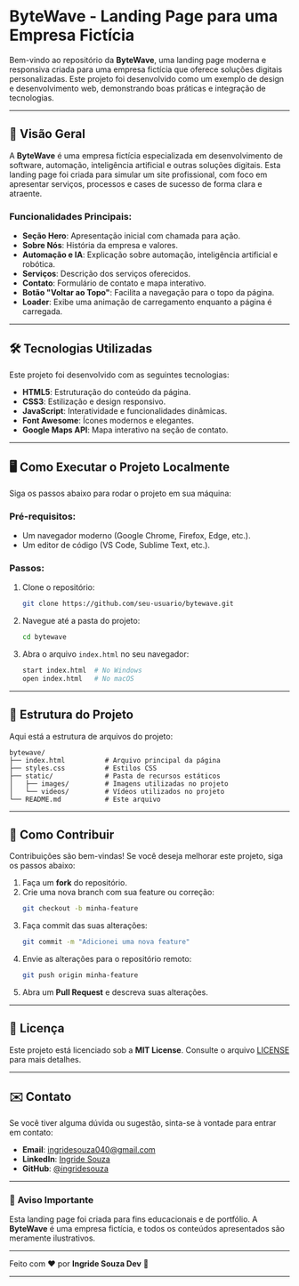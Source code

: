 # ByteWave - Landing Page para uma Empresa Fictícia


Bem-vindo ao repositório da **ByteWave**, uma landing page moderna e responsiva criada para uma empresa fictícia que oferece soluções digitais personalizadas. Este projeto foi desenvolvido como um exemplo de design e desenvolvimento web, demonstrando boas práticas e integração de tecnologias.

---

## 🚀 Visão Geral

A **ByteWave** é uma empresa fictícia especializada em desenvolvimento de software, automação, inteligência artificial e outras soluções digitais. Esta landing page foi criada para simular um site profissional, com foco em apresentar serviços, processos e cases de sucesso de forma clara e atraente.

### Funcionalidades Principais:
- **Seção Hero**: Apresentação inicial com chamada para ação.
- **Sobre Nós**: História da empresa e valores.
- **Automação e IA**: Explicação sobre automação, inteligência artificial e robótica.
- **Serviços**: Descrição dos serviços oferecidos.
- **Contato**: Formulário de contato e mapa interativo.
- **Botão "Voltar ao Topo"**: Facilita a navegação para o topo da página.
- **Loader**: Exibe uma animação de carregamento enquanto a página é carregada.

---

## 🛠️ Tecnologias Utilizadas

Este projeto foi desenvolvido com as seguintes tecnologias:

- **HTML5**: Estruturação do conteúdo da página.
- **CSS3**: Estilização e design responsivo.
- **JavaScript**: Interatividade e funcionalidades dinâmicas.
- **Font Awesome**: Ícones modernos e elegantes.
- **Google Maps API**: Mapa interativo na seção de contato.

---

## 🖥️ Como Executar o Projeto Localmente

Siga os passos abaixo para rodar o projeto em sua máquina:

### Pré-requisitos:
- Um navegador moderno (Google Chrome, Firefox, Edge, etc.).
- Um editor de código (VS Code, Sublime Text, etc.).

### Passos:
1. Clone o repositório:
   ```bash
   git clone https://github.com/seu-usuario/bytewave.git
   ```
2. Navegue até a pasta do projeto:
   ```bash
   cd bytewave
   ```
3. Abra o arquivo `index.html` no seu navegador:
   ```bash
   start index.html  # No Windows
   open index.html   # No macOS
   ```

---

## 🎨 Estrutura do Projeto

Aqui está a estrutura de arquivos do projeto:

```
bytewave/
├── index.html          # Arquivo principal da página
├── styles.css          # Estilos CSS
├── static/             # Pasta de recursos estáticos
│   ├── images/         # Imagens utilizadas no projeto
│   └── videos/         # Vídeos utilizados no projeto
└── README.md           # Este arquivo
```

---

## 🧩 Como Contribuir

Contribuições são bem-vindas! Se você deseja melhorar este projeto, siga os passos abaixo:

1. Faça um **fork** do repositório.
2. Crie uma nova branch com sua feature ou correção:
   ```bash
   git checkout -b minha-feature
   ```
3. Faça commit das suas alterações:
   ```bash
   git commit -m "Adicionei uma nova feature"
   ```
4. Envie as alterações para o repositório remoto:
   ```bash
   git push origin minha-feature
   ```
5. Abra um **Pull Request** e descreva suas alterações.

---

## 📄 Licença

Este projeto está licenciado sob a **MIT License**. Consulte o arquivo [LICENSE](LICENSE) para mais detalhes.

---

## ✉️ Contato

Se você tiver alguma dúvida ou sugestão, sinta-se à vontade para entrar em contato:

- **Email**: ingridesouza040@gmail.com
- **LinkedIn**: [Ingride Souza](https://www.linkedin.com/in/ingride-souza-a21a4518a/)
- **GitHub**: [@ingridesouza](https://github.com/ingridesouza)

---

### 🚨 **Aviso Importante**
Esta landing page foi criada para fins educacionais e de portfólio. A **ByteWave** é uma empresa fictícia, e todos os conteúdos apresentados são meramente ilustrativos.

---

Feito com ❤️ por **Ingride Souza Dev** 🚀

---
